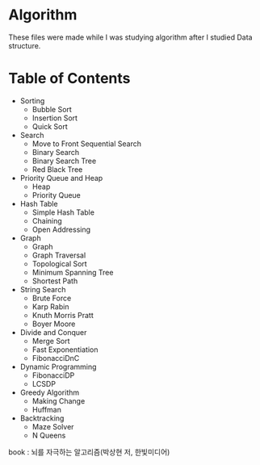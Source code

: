 # Algorithm

These files were made while I was studying algorithm after I studied Data structure. 

# Table of Contents

* Sorting
  * Bubble Sort
  * Insertion Sort
  * Quick Sort
* Search
  * Move to Front Sequential Search
  * Binary Search
  * Binary Search Tree
  * Red Black Tree
* Priority Queue and Heap
  * Heap
  * Priority Queue
* Hash Table
  * Simple Hash Table
  * Chaining
  * Open Addressing
* Graph
  * Graph
  * Graph Traversal
  * Topological Sort
  * Minimum Spanning Tree
  * Shortest Path
* String Search
  * Brute Force
  * Karp Rabin
  * Knuth Morris Pratt
  * Boyer Moore
* Divide and Conquer
  * Merge Sort
  * Fast Exponentiation
  * FibonacciDnC
* Dynamic Programming
  * FibonacciDP
  * LCSDP
* Greedy Algorithm
  * Making Change
  * Huffman
* Backtracking
  * Maze Solver
  * N Queens

book : 뇌를 자극하는 알고리즘(박상현 저, 한빛미디어)
